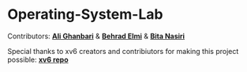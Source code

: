 # Operating-System-Lab

Contributors: [**Ali Ghanbari**](https://github.com/alighanbari2002) & [**Behrad Elmi**](https://github.com/BehradElmi) & [**Bita Nasiri**](https://github.com/bita-nasiri)

Special thanks to xv6 creators and contribiutors for making this project possible: [**xv6 repo**](https://github.com/mit-pdos/xv6-public)
